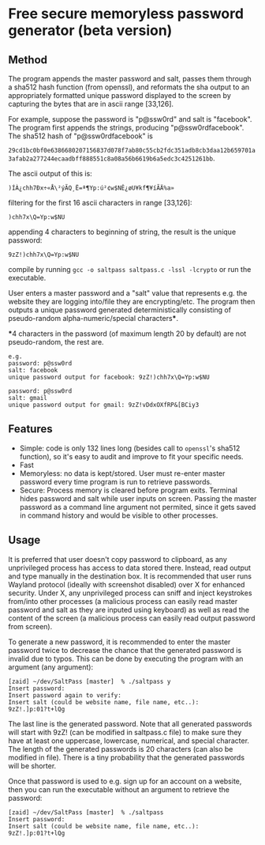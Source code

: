 # Free secure memoryless password generator (beta version)

## Method 
The program appends the master password and salt, passes them through a sha512 hash function (from openssl), and reformats the sha output to an appropriately formatted unique password displayed to the screen by capturing the bytes that are in ascii range [33,126]. 

For example, suppose the password is "p@ssw0rd" and salt is "facebook". The program first appends the strings, producing "p@ssw0rdfacebook". The sha512 hash of "p@ssw0rdfacebook" is

```29cd1bc0bf0e6386680207156837d078f7ab80c55cb2fdc351adb8cb3daa12b659701a3afab2a277244ecaadbff888551c8a08a56b6619b6a5edc3c4251261bb```.

The ascii output of this  is:

```)ÍÀ¿chh7Ðx÷«Å\²ýÃQ­¸Ë=ª¶Yp:ú²¢w$NÊ­¿øU¥kf¶¥íÃÄ%a»```

filtering for the first 16 ascii characters in range [33,126]:

```)chh7x\Q=Yp:w$NU```

appending 4 characters to beginning of string, the result is the unique password:

```9zZ!)chh7x\Q=Yp:w$NU```

compile by running ```gcc -o saltpass saltpass.c -lssl -lcrypto``` or run the executable.

User enters a master password and a "salt" value that represents e.g. the website they are logging into/file they are encrypting/etc. The program then outputs a unique password generated deterministically consisting of pseudo-random alpha-numeric/special characters<b>*</b>. 

<b>*</b>4 characters in the password (of maximum length 20 by default) are not pseudo-random, the rest are. 

```
e.g.
password: p@ssw0rd
salt: facebook
unique password output for facebook: 9zZ!)chh7x\Q=Yp:w$NU
```
```
password: p@ssw0rd
salt: gmail
unique password output for gmail: 9zZ!vDdxOXfRP&[BCiy3
```

## Features
- Simple: code is only 132 lines long (besides call to `openssl`'s sha512 function), so it's easy to audit and improve to fit your specific needs.
- Fast
- Memoryless: no data is kept/stored. User must re-enter master password every time program is run to retrieve passwords.
- Secure: Process memory is cleared before program exits. Terminal hides password and salt while user inputs on screen. Passing the master password as a command line argument not permited, since it gets saved in command history and would be visible to other processes.

## Usage
It is preferred that user doesn't copy password to clipboard, as any unprivileged process has access to data stored there. Instead, read output and type manually in the destination box. It is recommended that user runs Wayland protocol (ideally with screenshot disabled) over X for enhanced security. Under X, any unprivileged process can sniff and inject keystrokes from/into other processes (a malicious process can easily read master password and salt as they are inputed using keyboard) as well as read the content of the screen (a malicious process can easily read output password from screen).

To generate a new password, it is recommended to enter the master password twice to decrease the chance that the generated password is invalid due to typos. This can be done by executing the program with an argument (any argument):
```
[zaid] ~/dev/SaltPass [master]  % ./saltpass y
Insert password:
Insert password again to verify:
Insert salt (could be website name, file name, etc..):
9zZ!.]p:01?t+lQg
```
The last line is the generated password. Note that all generated passwords will start with 9zZ! (can be modified in saltpass.c file) to make sure they have at least one uppercase, lowercase, numerical, and special character. The length of the generated passwords is 20 characters (can also be modified in file). There is a tiny probability that the generated passwords will be shorter.

Once that password is used to e.g. sign up for an account on a website, then you can run the executable without an argument to retrieve the password:
```
[zaid] ~/dev/SaltPass [master]  % ./saltpass 
Insert password:
Insert salt (could be website name, file name, etc..):
9zZ!.]p:01?t+lQg
```

